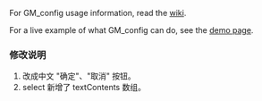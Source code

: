 For GM_config usage information, read the [wiki](https://github.com/sizzlemctwizzle/GM_config/wiki/).

For a live example of what GM_config can do, see the [demo page](http://sizzlemctwizzle.github.io/GM_config/).

### 修改说明

1. 改成中文 "确定"、"取消" 按钮。
2. select 新增了 textContents 数组。
